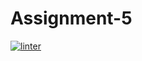# Assignment-5
 [![linter](https://github.com/Brayden-Leblanc/Assignment-5/workflows/linter/badge.svg)](https://github.com/marketplace/actions/super-linter)
